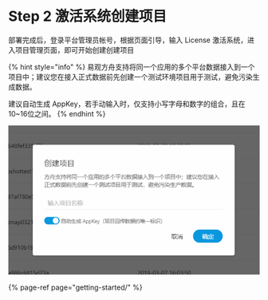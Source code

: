 # Step 2 激活系统创建项目

部署完成后，登录平台管理员帐号，根据页面引导，输入 License 激活系统，进入项目管理页面，即可开始创建创建项目

{% hint style="info" %}
易观方舟支持将同一个应用的多个平台数据接入到一个项目中；建议您在接入正式数据前先创建一个测试环境项目用于测试，避免污染生成数据。

建议自动生成 AppKey，若手动输入时，仅支持小写字母和数字的组合，且在10~16位之间。
{% endhint %}

![](../.gitbook/assets/image%20%2857%29.png)

{% page-ref page="getting-started/" %}

